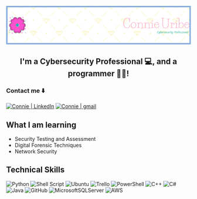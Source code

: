 ![header](https://github.com/connieuribe/connieuribe/blob/main/github-header-image%20(1).png)



<h2 align="center">
I'm a Cybersecurity Professional 💻, and a programmer 👩‍💻!
</h2> 
<h3>
Contact me ⬇️ 
 </h3>
<a href="https://www.linkedin.com/in/connieuribe/"><img align="Center" src="https://img.shields.io/badge/linkedin-%230077B5.svg?style=for-the-badge&logo=linkedin&logoColor=white" alt="Connie | LinkedIn" /></a>
<a href="mailto:connieuribe95@gmail.com>"><img align="center" src="https://img.shields.io/badge/Gmail-D14836?style=for-the-badge&logo=gmail&logoColor=white" alt="Connie | gmail" /></a> 
</br>





## What I am learning
- Security Testing and Assessment
- Digital Forensic Techniques
- Network Security

## Technical Skills
![Python](https://img.shields.io/badge/python-3670A0?style=for-the-badge&logo=python&logoColor=ffdd54)
![Shell Script](https://img.shields.io/badge/shell_script-%23121011.svg?style=for-the-badge&logo=gnu-bash&logoColor=white)
![Ubuntu](https://img.shields.io/badge/Ubuntu-E95420?style=for-the-badge&logo=ubuntu&logoColor=white)
![Trello](https://img.shields.io/badge/Trello-%23026AA7.svg?style=for-the-badge&logo=Trello&logoColor=white)
![PowerShell](https://img.shields.io/badge/PowerShell-%235391FE.svg?style=for-the-badge&logo=powershell&logoColor=white)
![C++](https://img.shields.io/badge/c++-%2300599C.svg?style=for-the-badge&logo=c%2B%2B&logoColor=white)
![C#](https://img.shields.io/badge/c%23-%23239120.svg?style=for-the-badge&logo=c-sharp&logoColor=white)
![Java](https://img.shields.io/badge/java-%23ED8B00.svg?style=for-the-badge&logo=java&logoColor=white)
![GitHub](https://img.shields.io/badge/github-%23121011.svg?style=for-the-badge&logo=github&logoColor=white)
![MicrosoftSQLServer](https://img.shields.io/badge/Microsoft%20SQL%20Server-CC2927?style=for-the-badge&logo=microsoft%20sql%20server&logoColor=white)
![AWS](https://img.shields.io/badge/AWS-%23FF9900.svg?style=for-the-badge&logo=amazon-aws&logoColor=white)








</br>
<img src="https://komarev.com/ghpvc/?username=connieuribe&style=flat-square&color=blue" alt=""/>
</br>

<!--


<p align="left"> <a href="https://github.com/ryo-ma/github-profile-trophy"><img src="https://github-profile-trophy.vercel.app/?username=connieuribe" alt="connieuribe" /></a> </p>

<p align="left"> <a href="https://twitter.com/" target="blank"><img src="https://img.shields.io/twitter/follow/?logo=twitter&style=for-the-badge" alt="" /></a> </p>

<picture>
  <source media="(prefers-color-scheme: light)" srcset="https://user-images.githubusercontent.com/25423296/163456776-7f95b81a-f1ed-45f7-b7ab-8fa810d529fa.png">
  <source media="(prefers-color-scheme: dark)" srcset="https://user-images.githubusercontent.com/25423296/163456779-a8556205-d0a5-45e2-ac17-42d089e3c3f8.png">
  <img alt="Shows an illustrated sun in light mode and a moon with stars in dark mode." src="https://user-images.githubusercontent.com/25423296/163456779-a8556205-d0a5-45e2-ac17-42d089e3c3f8.png">
</picture>


## GitHub Stats

[![GitHub Streak](http://github-readme-streak-stats.herokuapp.com?user=connieuribe&theme=dark&background=000000)](https://git.io/streak-stats)

[![Top Langs](https://github-readme-stats.vercel.app/api/top-langs/?username=connieuribe&layout=compact&theme=vision-friendly-dark)](https://github.com/anuraghazra/github-readme-stats)


**connieuribe/connieuribe** is a ✨ _special_ ✨ repository because its `README.md` (this file) appears on your GitHub profile.

Here are some ideas to get you started:

- 🔭 I’m currently working on ...
- 🌱 I’m currently learning ...
- 👯 I’m looking to collaborate on ...
- 🤔 I’m looking for help with ...
- 💬 Ask me about ...
- 📫 How to reach me: ...
- 😄 Pronouns: ...
- ⚡ Fun fact: ...
-->
